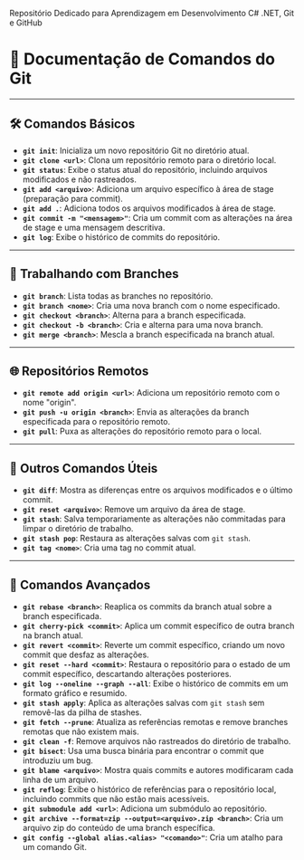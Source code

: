 Repositório Dedicado para Aprendizagem em Desenvolvimento C# .NET, Git e GitHub

# 📘 Documentação de Comandos do Git

---

## 🛠️ Comandos Básicos
- **`git init`**: Inicializa um novo repositório Git no diretório atual.
- **`git clone <url>`**: Clona um repositório remoto para o diretório local.
- **`git status`**: Exibe o status atual do repositório, incluindo arquivos modificados e não rastreados.
- **`git add <arquivo>`**: Adiciona um arquivo específico à área de stage (preparação para commit).
- **`git add .`**: Adiciona todos os arquivos modificados à área de stage.
- **`git commit -m "<mensagem>"`**: Cria um commit com as alterações na área de stage e uma mensagem descritiva.
- **`git log`**: Exibe o histórico de commits do repositório.

---

## 🌿 Trabalhando com Branches
- **`git branch`**: Lista todas as branches no repositório.
- **`git branch <nome>`**: Cria uma nova branch com o nome especificado.
- **`git checkout <branch>`**: Alterna para a branch especificada.
- **`git checkout -b <branch>`**: Cria e alterna para uma nova branch.
- **`git merge <branch>`**: Mescla a branch especificada na branch atual.

---

## 🌐 Repositórios Remotos
- **`git remote add origin <url>`**: Adiciona um repositório remoto com o nome "origin".
- **`git push -u origin <branch>`**: Envia as alterações da branch especificada para o repositório remoto.
- **`git pull`**: Puxa as alterações do repositório remoto para o local.

---

## 🔧 Outros Comandos Úteis
- **`git diff`**: Mostra as diferenças entre os arquivos modificados e o último commit.
- **`git reset <arquivo>`**: Remove um arquivo da área de stage.
- **`git stash`**: Salva temporariamente as alterações não commitadas para limpar o diretório de trabalho.
- **`git stash pop`**: Restaura as alterações salvas com `git stash`.
- **`git tag <nome>`**: Cria uma tag no commit atual.

---

## 🚀 Comandos Avançados
- **`git rebase <branch>`**: Reaplica os commits da branch atual sobre a branch especificada.
- **`git cherry-pick <commit>`**: Aplica um commit específico de outra branch na branch atual.
- **`git revert <commit>`**: Reverte um commit específico, criando um novo commit que desfaz as alterações.
- **`git reset --hard <commit>`**: Restaura o repositório para o estado de um commit específico, descartando alterações posteriores.
- **`git log --oneline --graph --all`**: Exibe o histórico de commits em um formato gráfico e resumido.
- **`git stash apply`**: Aplica as alterações salvas com `git stash` sem removê-las da pilha de stashes.
- **`git fetch --prune`**: Atualiza as referências remotas e remove branches remotas que não existem mais.
- **`git clean -f`**: Remove arquivos não rastreados do diretório de trabalho.
- **`git bisect`**: Usa uma busca binária para encontrar o commit que introduziu um bug.
- **`git blame <arquivo>`**: Mostra quais commits e autores modificaram cada linha de um arquivo.
- **`git reflog`**: Exibe o histórico de referências para o repositório local, incluindo commits que não estão mais acessíveis.
- **`git submodule add <url>`**: Adiciona um submódulo ao repositório.
- **`git archive --format=zip --output=<arquivo>.zip <branch>`**: Cria um arquivo zip do conteúdo de uma branch específica.
- **`git config --global alias.<alias> "<comando>"`**: Cria um atalho para um comando Git.